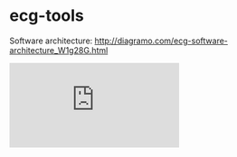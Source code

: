 ecg-tools
=========

Software architecture: http://diagramo.com/ecg-software-architecture_W1g28G.html

![ECG Tools - Software architecture](http://diagramo.com/editor/raster.php?hash=W1g28G&type=png)
